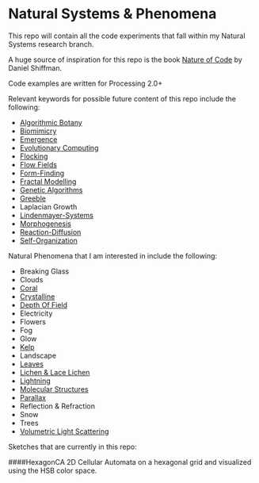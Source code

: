 Natural Systems & Phenomena
=======================

This repo will contain all the code experiments that fall within my Natural Systems research branch.

A huge source of inspiration for this repo is the book [Nature of Code](http://natureofcode.com/book/) by Daniel Shiffman.

Code examples are written for Processing 2.0+

Relevant keywords for possible future content of this repo include the following:

- [Algorithmic Botany](http://algorithmicbotany.org/papers/)
- [Biomimicry](http://en.wikipedia.org/wiki/Biomimicry)
- [Emergence](http://en.wikipedia.org/wiki/Emergence)
- [Evolutionary Computing](http://en.wikipedia.org/wiki/Evolutionary_computation)
- [Flocking](http://en.wikipedia.org/wiki/Flocking_%28behavior%29)
- [Flow Fields](http://en.wikipedia.org/wiki/Vector_field)
- [Form-Finding](http://en.wikipedia.org/wiki/Stretched_grid_method)
- [Fractal Modelling](http://en.wikipedia.org/wiki/Fractal)
- [Genetic Algorithms](http://en.wikipedia.org/wiki/Genetic_algorithm)
- [Greeble](http://en.wikipedia.org/wiki/Greeble)
- Laplacian Growth
- [Lindenmayer-Systems](http://en.wikipedia.org/wiki/L-system)
- [Morphogenesis](http://en.wikipedia.org/wiki/Morphogenesis)
- [Reaction-Diffusion](http://en.wikipedia.org/wiki/Reaction-diffusion)
- [Self-Organization](http://en.wikipedia.org/wiki/Self-Organization)

Natural Phenomena that I am interested in include the following:

- Breaking Glass
- Clouds
- [Coral](http://en.wikipedia.org/wiki/Coral)
- [Crystalline](http://en.wikipedia.org/wiki/Crystals)
- [Depth Of Field](http://en.wikipedia.org/wiki/Depth_of_field)
- Electricity
- Flowers
- Fog
- Glow
- [Kelp](http://en.wikipedia.org/wiki/Kelp)
- Landscape
- [Leaves](http://en.wikipedia.org/wiki/Leaves)
- [Lichen & Lace Lichen](http://en.wikipedia.org/wiki/Lichen)
- [Lightning](http://en.wikipedia.org/wiki/Lightning)
- [Molecular Structures](http://en.wikipedia.org/wiki/Molecular_structures)
- [Parallax](http://en.wikipedia.org/wiki/Parallax)
- Reflection & Refraction
- Snow
- Trees
- [Volumetric Light Scattering](http://http.developer.nvidia.com/GPUGems3/gpugems3_ch13.html)

Sketches that are currently in this repo:

####HexagonCA
2D Cellular Automata on a hexagonal grid and visualized using the HSB color space.
